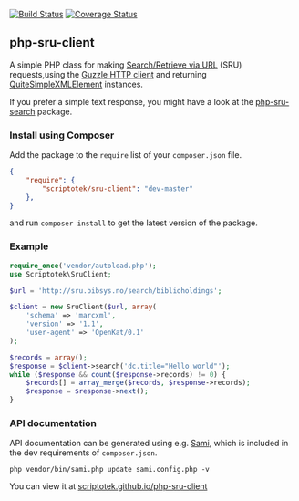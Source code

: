 [![Build Status](https://travis-ci.org/scriptotek/php-sru-client.png?branch=master)](https://travis-ci.org/scriptotek/php-sru-client)
[![Coverage Status](https://coveralls.io/repos/scriptotek/php-sru-client/badge.png?branch=master)](https://coveralls.io/r/scriptotek/php-sru-client?branch=master)

## php-sru-client

A simple PHP class for making [Search/Retrieve via URL](http://www.loc.gov/standards/sru/) (SRU) requests,using the 
[Guzzle HTTP client](http://guzzlephp.org/)
and returning 
[QuiteSimpleXMLElement](//github.com/danmichaelo/quitesimplexmlelement) instances.

If you prefer a simple text response, you might have a look at
the [php-sru-search](https://github.com/Zeitschriftendatenbank/php-sru-search) package.

### Install using Composer

Add the package to the `require` list of your `composer.json` file.

```json
{
    "require": {
        "scriptotek/sru-client": "dev-master"
    },
}
``` 

and run `composer install` to get the latest version of the package.

### Example

```php
require_once('vendor/autoload.php');
use Scriptotek\SruClient;

$url = 'http://sru.bibsys.no/search/biblioholdings';

$client = new SruClient($url, array(
    'schema' => 'marcxml',
    'version' => '1.1',
    'user-agent' => 'OpenKat/0.1'
);

$records = array();
$response = $client->search('dc.title="Hello world"');
while ($response && count($response->records) != 0) {
	$records[] = array_merge($records, $response->records);
	$response = $response->next();
}
```

### API documentation 

API documentation can be generated using e.g. [Sami](https://github.com/fabpot/sami),
which is included in the dev requirements of `composer.json`.

    php vendor/bin/sami.php update sami.config.php -v

You can view it at [scriptotek.github.io/php-sru-client](//scriptotek.github.io/php-sru-client/)
